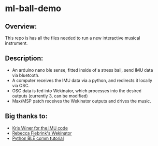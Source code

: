 # ml-ball-demo

## Overview:
This repo is has all the files needed to run a new interactive musical instrument.

## Description:
- An arduino nano ble sense, fitted inside of a stress ball, send IMU data via bluetooth.
- A computer receives the IMU data via a python, and redirects it locally via OSC.
- OSC data is fed into Wekinator, which processes into the desired outputs (currently 3, can be modified)
- Max/MSP patch receives the Wekinator outputs and drives the music.

## Big thanks to:
- [Kris Winer for the IMU code](https://github.com/kriswiner/LSM9DS1)
- [Rebecca Fiebrink's Wekinator](http://www.wekinator.org/)
- [Python BLE comm tutorial](https://ladvien.com/python-serial-terminal-with-arduino-and-bleak/)



